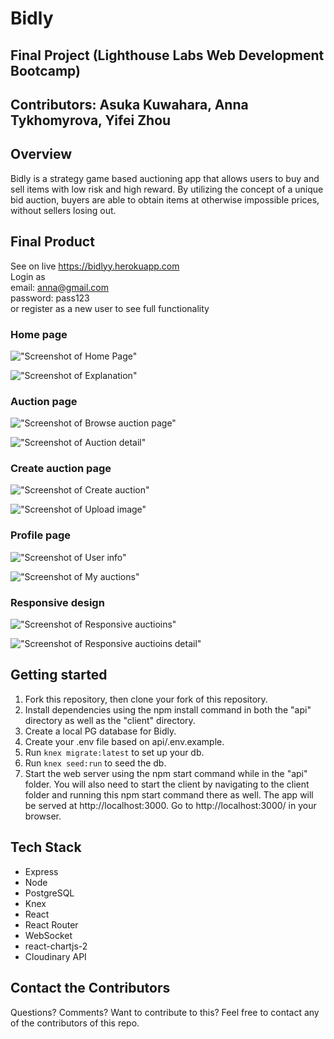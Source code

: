 # Bidly
## Final Project (Lighthouse Labs Web Development Bootcamp)

## Contributors: Asuka Kuwahara, Anna Tykhomyrova, Yifei Zhou

## Overview
Bidly is a strategy game based auctioning app that allows users to buy and sell items with low risk and high reward. By utilizing the concept of a unique bid auction, buyers are able to obtain items at otherwise impossible prices, without sellers losing out.

## Final Product
See on live https://bidlyy.herokuapp.com <br />
Login as <br />
email: anna@gmail.com <br />
password: pass123 <br />
or register as a new user to see full functionality

### Home page
!["Screenshot of Home Page"](https://github.com/asucarlos/bidly/blob/master/docs/Homescreen.png)

!["Screenshot of Explanation"](https://github.com/asucarlos/bidly/blob/master/docs/explanation.png)

### Auction page

!["Screenshot of Browse auction page"](https://github.com/asucarlos/bidly/blob/master/docs/browse_auction.png)

!["Screenshot of Auction detail"](https://github.com/asucarlos/bidly/blob/master/docs/auction_detail.png)

### Create auction page
!["Screenshot of Create auction"](https://github.com/asucarlos/bidly/blob/master/docs/create_auction.png)

!["Screenshot of Upload image"](https://github.com/asucarlos/bidly/blob/master/docs/upload_image.png)

### Profile page
!["Screenshot of User info"](https://github.com/asucarlos/bidly/blob/master/docs/user_info.png)

!["Screenshot of My auctions"](https://github.com/asucarlos/bidly/blob/master/docs/my_auctions.png)

### Responsive design
!["Screenshot of Responsive auctioins"](https://github.com/asucarlos/bidly/blob/master/docs/responsive_auctions.png)

!["Screenshot of Responsive auctioins detail"](https://github.com/asucarlos/bidly/blob/master/docs/responsive_detail.png)

## Getting started
1. Fork this repository, then clone your fork of this repository.
2. Install dependencies using the npm install command in both the "api" directory as well as the "client" directory.
3. Create a local PG database for Bidly.
4. Create your .env file based on api/.env.example.
5. Run `knex migrate:latest` to set up your db.
6. Run `knex seed:run` to seed the db.
7. Start the web server using the npm start command while in the "api" folder. 
   You will also need to start the client by navigating to the client folder and running this npm start command there as well. The app will be served at http://localhost:3000. Go to http://localhost:3000/ in your browser.


## Tech Stack
- Express
- Node
- PostgreSQL
- Knex
- React
- React Router
- WebSocket
- react-chartjs-2
- Cloudinary API

## Contact the Contributors
Questions? Comments? Want to contribute to this? Feel free to contact any of the contributors of this repo.
